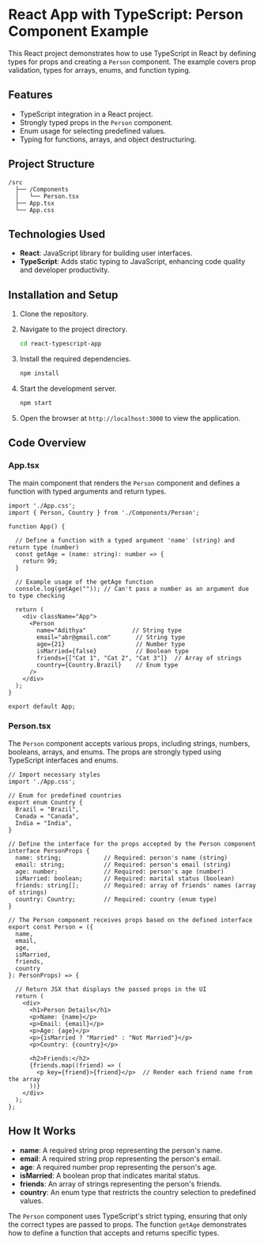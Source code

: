 # React App with TypeScript: Person Component Example

This React project demonstrates how to use TypeScript in React by defining types for props and creating a `Person` component. The example covers prop validation, types for arrays, enums, and function typing.

## Features

- TypeScript integration in a React project.
- Strongly typed props in the `Person` component.
- Enum usage for selecting predefined values.
- Typing for functions, arrays, and object destructuring.

## Project Structure

```
/src
  ├── /Components
  │   └── Person.tsx
  ├── App.tsx
  └── App.css
```

## Technologies Used

- **React**: JavaScript library for building user interfaces.
- **TypeScript**: Adds static typing to JavaScript, enhancing code quality and developer productivity.

## Installation and Setup

1. Clone the repository.

2. Navigate to the project directory.
   ```bash
   cd react-typescript-app
   ```

3. Install the required dependencies.
   ```bash
   npm install
   ```

4. Start the development server.
   ```bash
   npm start
   ```

5. Open the browser at `http://localhost:3000` to view the application.

## Code Overview

### App.tsx
The main component that renders the `Person` component and defines a function with typed arguments and return types.

```tsx
import './App.css';
import { Person, Country } from './Components/Person';

function App() {

  // Define a function with a typed argument 'name' (string) and return type (number)
  const getAge = (name: string): number => {
    return 99;
  }

  // Example usage of the getAge function
  console.log(getAge("")); // Can't pass a number as an argument due to type checking

  return (
    <div className="App">
      <Person 
        name="Adithya"             // String type
        email="abr@gmail.com"       // String type
        age={21}                    // Number type
        isMarried={false}           // Boolean type
        friends={["Cat 1", "Cat 2", "Cat 3"]}  // Array of strings
        country={Country.Brazil}    // Enum type
      />
    </div>
  );
}

export default App;
```

### Person.tsx
The `Person` component accepts various props, including strings, numbers, booleans, arrays, and enums. The props are strongly typed using TypeScript interfaces and enums.

```tsx
// Import necessary styles
import './App.css';

// Enum for predefined countries
export enum Country {
  Brazil = "Brazil",
  Canada = "Canada",
  India = "India",
}

// Define the interface for the props accepted by the Person component
interface PersonProps {
  name: string;            // Required: person's name (string)
  email: string;           // Required: person's email (string)
  age: number;             // Required: person's age (number)
  isMarried: boolean;      // Required: marital status (boolean)
  friends: string[];       // Required: array of friends' names (array of strings)
  country: Country;        // Required: country (enum type)
}

// The Person component receives props based on the defined interface
export const Person = ({ 
  name, 
  email, 
  age, 
  isMarried, 
  friends, 
  country 
}: PersonProps) => {
  
  // Return JSX that displays the passed props in the UI
  return (
    <div>
      <h1>Person Details</h1>
      <p>Name: {name}</p>
      <p>Email: {email}</p>
      <p>Age: {age}</p>
      <p>{isMarried ? "Married" : "Not Married"}</p>
      <p>Country: {country}</p>

      <h2>Friends:</h2>
      {friends.map((friend) => (
        <p key={friend}>{friend}</p>  // Render each friend name from the array
      ))}
    </div>
  );
};
```

## How It Works

- **name**: A required string prop representing the person's name.
- **email**: A required string prop representing the person's email.
- **age**: A required number prop representing the person's age.
- **isMarried**: A boolean prop that indicates marital status.
- **friends**: An array of strings representing the person's friends.
- **country**: An enum type that restricts the country selection to predefined values.

The `Person` component uses TypeScript's strict typing, ensuring that only the correct types are passed to props. The function `getAge` demonstrates how to define a function that accepts and returns specific types.